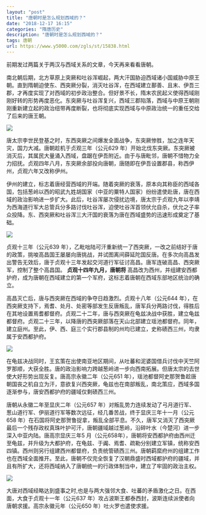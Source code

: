 ```yaml
---
layout: "post"
title: "唐朝时是怎么规划西域的？"
date: "2018-12-17 16:15"
categories: "隋唐历史"
description: "唐朝时是怎么规划西域的？"
tags: 唐朝
url: https://www.y5000.com/zgls/st/15838.html
---
```






前期发过两篇关于两汉与西域关系的文章，今天再来看看唐朝。

南北朝后期，北方草原上突厥和吐谷浑崛起，两大汗国胁迫西域诸小国威胁中原王朝。直到隋朝迫使东、西突厥分裂，消灭吐谷浑，在西域建立鄯善、且末、伊吾三郡，才再度实现了对西域的初步政治整合。但好景不长，隋末农民起义使得西域刚刚好转的形势再度恶化。东突厥与吐谷浑复兴，西域三郡陷落，西域与中原王朝刚刚重新建立起的政治纽带再度断裂，也将彻底实现西域与中原政治统一的重任交给了后来的唐王朝。

![](https://img.y5000.com/uploads/allimg/170303/095U22328-0.jpg)

唐太宗李世民登基之时，东西突厥之间爆发全面战争，东突厥惨胜，加之连年天灾，国力大减。唐朝趁机于贞观三年（公元629
年）开始北伐东突厥。东突厥被消灭后，其属民大量涌入西域，盘踞在伊吾附近。由于与唐毗邻，唐朝不惜物力全力招抚。贞观四年八月，东突厥余部投向唐朝，唐随即在伊吾设置郡县，称西伊州，贞观六年又改称伊州。

伊州的建立，标志着唐经营西域的开端。随着突厥的衰落，原本向其称臣的西域各国，包括葱岭以西的昭武九姓胡国家（中亚的粟特人国家）纷纷遣使赴唐，唐在西域的政治影响进一步扩大。此后，吐谷浑屡次侵扰边境，唐太宗于贞观九年以李靖为西海道行军大总管兵分多路讨伐吐谷浑，迫使吐谷浑首领伏允自杀，伏允之子率众投降。东、西突厥和吐谷浑三大汗国的衰落为唐在西域盛势的迅速形成奠定了基础。

![](https://img.y5000.com/uploads/allimg/170303/095U213a-1.jpg)

贞观十三年（公元639
年），乙毗咄陆可汗重新统一了西突厥，一改之前结好于唐的政策，挑唆高昌国王屡屡向唐挑战，并试图离间薛延陀国反唐。在多次向高昌发出警告无效后，唐于贞观十三年发起交河道行军征讨高昌。唐军连破高昌、西突厥军，控制了整个高昌国。
**贞观十四年九月，唐朝将** 高昌改为西州，并组建安西都护府，成为唐朝在西域建立的第一个军府，这标志着唐朝在西域东部地区统治的确立。

高昌灭亡后，唐与西突厥在西域的争夺日趋激烈。贞观十八年（公元644
年），在西突厥支持下，焉耆、处月、处密等部发生反唐叛乱，唐军兵分两路讨伐，得胜后在其地设置焉耆都督府。贞观二十二年，唐与西突厥在龟兹决战中获胜，建立龟兹都督府。贞观二十三年，以降唐的西突厥部落在天山北部建立瑶池都督府。同年，建立庭州。至此，伊、西、庭三个实行郡县制的州均已建立，史称碛西三州，均隶属于安西都护府。

![](https://img.y5000.com/uploads/allimg/170303/095U24214-2.jpg)

在龟兹决战同时，王玄策在出使南亚地区期间，从吐蕃和泥婆国借兵讨伐中天竺阿罗那顺，大获全胜。唐的政治影响力跨越葱岭进一步向西南拓展。但唐太宗的去世使大好形势出现反复。唐高宗永徽二年（公元651
年），瑶池都督阿史那贺鲁趁唐朝国丧之机自立为汗，意欲复兴西突厥，龟兹也在南部叛乱，南北策应，西域多国逐渐参与，唐安西都护府的疆域仅剩碛西三州。

唐朝从永徽二年至显庆二年（公元657 年）对叛乱势力连续发动了弓月道行军、葱山道行军、伊丽道行军等数次远征，经几番苦战，终于显庆三年十一月（公元658
年）在石国将阿史那贺鲁捉拿，叛乱全部平息。不久，唐军又消灭了西突厥最后一个残存政权真珠叶护可汗，唐朝疆域越过葱岭，沿碎叶水（今楚河）进一步深入中亚内陆。唐高宗显庆三年5
月（公元658年），唐朝将安西都护府由西州迁至龟兹，并升级为大都护府，在龟兹、于阗、焉耆、疏勒分别建立军镇，统称安西四镇。西州则另行组建西州都督府，负责统管碛西三州。唐朝羁縻府州的组建工作也在西域全面推开。至此，唐朝不仅完全恢复了汉朝鼎盛时西域都护府的疆域，并且有所扩大，还将西域纳入了唐朝统一的行政体制当中，建立了牢固的政治主权。

![](https://img.y5000.com/uploads/allimg/170303/095U24219-3.jpg)

大唐对西域经略达到盛事之时,也是与两大强邻大食、吐蕃的矛盾激化之日。在西面，大食于贞观十一年（公元637
年）攻占波斯王都泰西封，波斯连续派使者向唐朝求援。高宗永徽元年（公元650 年）吐火罗也遣使求援。

